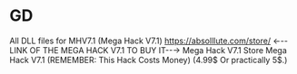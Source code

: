 # GD
All DLL files for MHV7.1 (Mega Hack V7.1)
https://absolllute.com/store/     ←--LINK OF THE MEGA HACK V7.1 TO BUY IT--→     Mega Hack V7.1 Store Mega Hack V7.1     (REMEMBER: This Hack Costs Money) (4.99$ Or practically 5$.)

